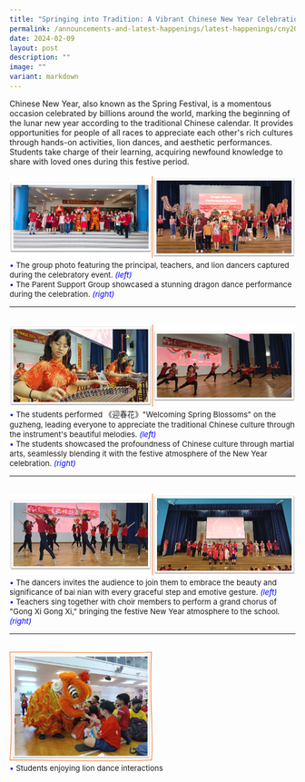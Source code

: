 ```yaml
---
title: "Springing into Tradition: A Vibrant Chinese New Year Celebration"
permalink: /announcements-and-latest-happenings/latest-happenings/cny2024/
date: 2024-02-09
layout: post
description: ""
image: ""
variant: markdown
---
```

Chinese New Year, also known as the Spring Festival, is a momentous occasion celebrated by billions around the world, marking the beginning of the lunar new year according to the traditional Chinese calendar. It provides opportunities for people of all races to appreciate each other's rich cultures through hands-on activities, lion dances, and aesthetic performances. Students take charge of their learning, acquiring newfound knowledge to share with loved ones during this festive period.
<br><br>
<img src="/images/Happenings/CNY/CNY2024_1.png">
<br>
<span style="font-size:10pt;">
<span style="color:blue;">•</span> The group photo featuring the principal, teachers, and lion dancers captured during the celebratory event. <i style="color:blue;">(left)</i><br>
<span style="color:blue;">•</span> The Parent Support Group showcased a stunning dragon dance performance during the celebration. <i style="color:blue;">(right)</i></span>
<hr><br>
<img src="/images/Happenings/CNY/CNY2024_2.png">
<br>
<span style="font-size:10pt;">
<span style="color:blue;">•</span> The students performed 《迎春花》"Welcoming Spring Blossoms" on the guzheng, leading everyone to appreciate the traditional Chinese culture through the instrument's beautiful melodies. <i style="color:blue;">(left)</i><br>
<span style="color:blue;">•</span> The students showcased the profoundness of Chinese culture through martial arts, seamlessly blending it with the festive atmosphere of the New Year celebration. <i style="color:blue;">(right)</i></span>
<hr><br>
<img src="/images/Happenings/CNY/CNY2024_3.png">
<br>
<span style="font-size:10pt;">
<span style="color:blue;">•</span> The dancers invites the audience to join them to embrace the beauty and significance of bai nian with every graceful step and emotive gesture. <i style="color:blue;">(left)</i><br>
<span style="color:blue;">•</span> Teachers sing together with choir members to perform a grand chorus of "Gong Xi Gong Xi," bringing the festive New Year atmosphere to the school. <i style="color:blue;">(right)</i></span>
<hr><br>
<img src="/images/Happenings/CNY/CNY2024_4.png" style="width: 50%; height: 50%;">
<br>
<span style="font-size:10pt;">
<span style="color:blue;">•</span> Students enjoying lion dance interactions</span>